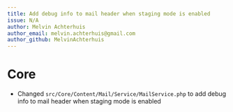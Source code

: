 ```yaml
---
title: Add debug info to mail header when staging mode is enabled
issue: N/A
author: Melvin Achterhuis
author_email: melvin.achterhuis@gmail.com
author_github: MelvinAchterhuis
---
```

# Core
* Changed `src/Core/Content/Mail/Service/MailService.php` to add debug info to mail header when staging mode is enabled
